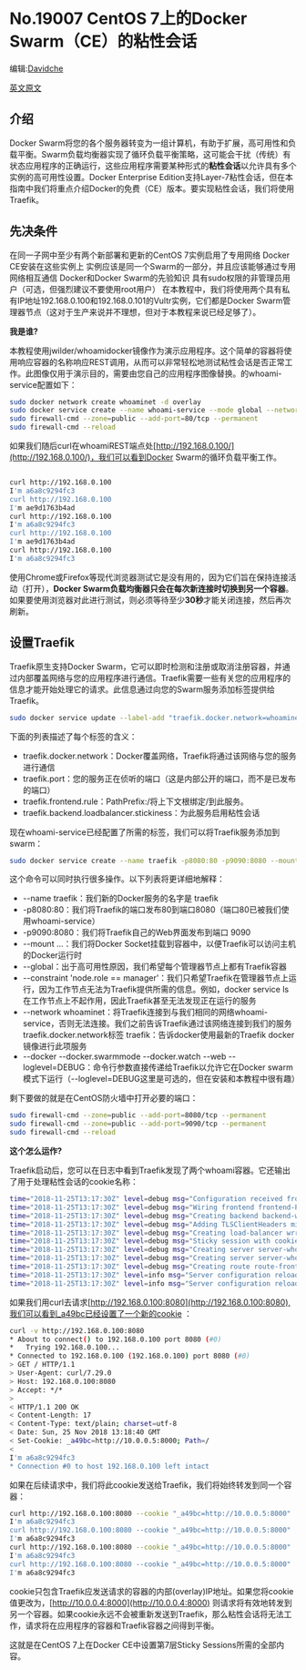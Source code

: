# No.19007 **CentOS 7上的Docker Swarm（CE）的粘性会话**

编辑:[Davidche](mail:davidche@outlook.com)

[英文原文](https://www.vultr.com/docs/sticky-session-with-docker-swarm-ce-on-centos-7)

## **介绍**

Docker Swarm将您的各个服务器转变为一组计算机，有助于扩展，高可用性和负载平衡。Swarm负载均衡器实现了循环负载平衡策略，这可能会干扰（传统）有状态应用程序的正确运行，这些应用程序需要某种形式的**粘性会话**以允许具有多个实例的高可用性设置。Docker Enterprise Edition支持Layer-7粘性会话，但在本指南中我们将重点介绍Docker的免费（CE）版本。要实现粘性会话，我们将使用Traefik。

## **先决条件**

在同一子网中至少有两个新部署和更新的CentOS 7实例启用了专用网络
Docker CE安装在这些实例上
实例应该是同一个Swarm的一部分，并且应该能够通过专用网络相互通信
Docker和Docker Swarm的先验知识
具有sudo权限的非管理员用户（可选，但强烈建议不要使用root用户）
在本教程中，我们将使用两个具有私有IP地址192.168.0.100和192.168.0.101的Vultr实例，它们都是Docker Swarm管理器节点（这对于生产来说并不理想，但对于本教程来说已经足够了）。

**我是谁?**

本教程使用jwilder/whoamidocker镜像作为演示应用程序。这个简单的容器将使用响应容器的名称响应REST调用，从而可以非常轻松地测试粘性会话是否正常工作。此图像仅用于演示目的，需要由您自己的应用程序图像替换。的whoami-service配置如下：

``` bash
sudo docker network create whoaminet -d overlay
sudo docker service create --name whoami-service --mode global --network whoaminet --publish "80:8000" jwilder/whoami
sudo firewall-cmd --zone=public --add-port=80/tcp --permanent
sudo firewall-cmd --reload
```

如果我们随后curl在whoamiREST端点处[http://192.168.0.100/](http://192.168.0.100/)，我们可以看到Docker Swarm的循环负载平衡工作。

``` bash

curl http://192.168.0.100
I'm a6a8c9294fc3
curl http://192.168.0.100
I'm ae9d1763b4ad
curl http://192.168.0.100
I'm a6a8c9294fc3
curl http://192.168.0.100
I'm ae9d1763b4ad
curl http://192.168.0.100
I'm a6a8c9294fc3
```

使用Chrome或Firefox等现代浏览器测试它是没有用的，因为它们旨在保持连接活动（打开），**Docker Swarm负载均衡器只会在每次新连接时切换到另一个容器**。如果要使用浏览器对此进行测试，则必须等待至少**30秒**才能关闭连接，然后再次刷新。

## **设置Traefik**

Traefik原生支持Docker Swarm，它可以即时检测和注册或取消注册容器，并通过内部覆盖网络与您的应用程序进行通信。Traefik需要一些有关您的应用程序的信息才能开始处理它的请求。此信息通过向您的Swarm服务添加标签提供给Traefik。

``` bash
sudo docker service update --label-add "traefik.docker.network=whoaminet" --label-add "traefik.port=8000" --label-add "traefik.frontend.rule=PathPrefix:/" --label-add "traefik.backend.loadbalancer.stickiness=true" whoami-service
```

下面的列表描述了每个标签的含义：

- traefik.docker.network：Docker覆盖网络，Traefik将通过该网络与您的服务进行通信
- traefik.port：您的服务正在侦听的端口（这是内部公开的端口，而不是已发布的端口）
- traefik.frontend.rule：PathPrefix:/将上下文根绑定/到此服务。
- traefik.backend.loadbalancer.stickiness：为此服务启用粘性会话

现在whoami-service已经配置了所需的标签，我们可以将Traefik服务添加到swarm：

``` bash
sudo docker service create --name traefik -p8080:80 -p9090:8080 --mount type=bind,source=/var/run/docker.sock,destination=/var/run/docker.sock --mode=global --constraint 'node.role == manager' --network whoaminet traefik --docker --docker.swarmmode --docker.watch --web --loglevel=DEBUG
```

这个命令可以同时执行很多操作。以下列表将更详细地解释：

- --name traefik：我们新的Docker服务的名字是 traefik
- -p8080:80：我们将Traefik的端口发布80到端口8080（端口80已被我们使用whoami-service）
- -p9090:8080：我们将Traefik自己的Web界面发布到端口 9090
- --mount ...：我们将Docker Socket挂载到容器中，以便Traefik可以访问主机的Docker运行时
- --global：出于高可用性原因，我们希望每个管理器节点上都有Traefik容器
- --constraint 'node.role == manager'：我们只希望Traefik在管理器节点上运行，因为工作节点无法为Traefik提供所需的信息。例如，docker service ls在工作节点上不起作用，因此Traefik甚至无法发现正在运行的服务
- --network whoaminet：将Traefik连接到与我们相同的网络whoami-service，否则无法连接。我们之前告诉Traefik通过该网络连接到我们的服务traefik.docker.network标签
traefik：告诉docker使用最新的Traefik docker镜像进行此项服务
- --docker --docker.swarmmode --docker.watch --web --loglevel=DEBUG：命令行参数直接传递给Traefik以允许它在Docker swarm模式下运行（--loglevel=DEBUG这里是可选的，但在安装和本教程中很有趣）

剩下要做的就是在CentOS防火墙中打开必要的端口：

``` bash
sudo firewall-cmd --zone=public --add-port=8080/tcp --permanent
sudo firewall-cmd --zone=public --add-port=9090/tcp --permanent
sudo firewall-cmd --reload
```

**这个怎么运作?**

Traefik启动后，您可以在日志中看到Traefik发现了两个whoami容器。它还输出了用于处理粘性会话的cookie名称：

``` bash
time="2018-11-25T13:17:30Z" level=debug msg="Configuration received from provider docker: {\"backends\":{\"backend-whoami-service\":{\"servers\":{\"server-whoami-service-1-a179b2e38a607b1127e5537c2e614b05\":{\"url\":\"http://10.0.0.5:8000\",\"weight\":1},\"server-whoami-service-2-df8a622478a5a709fcb23c50e689b5b6\":{\"url\":\"http://10.0.0.4:8000\",\"weight\":1}},\"loadBalancer\":{\"method\":\"wrr\",\"stickiness\":{}}}},\"frontends\":{\"frontend-PathPrefix-0\":{\"entryPoints\":[\"http\"],\"backend\":\"backend-whoami-service\",\"routes\":{\"route-frontend-PathPrefix-0\":{\"rule\":\"PathPrefix:/\"}},\"passHostHeader\":true,\"priority\":0,\"basicAuth\":null}}}"
time="2018-11-25T13:17:30Z" level=debug msg="Wiring frontend frontend-PathPrefix-0 to entryPoint http"
time="2018-11-25T13:17:30Z" level=debug msg="Creating backend backend-whoami-service"
time="2018-11-25T13:17:30Z" level=debug msg="Adding TLSClientHeaders middleware for frontend frontend-PathPrefix-0"
time="2018-11-25T13:17:30Z" level=debug msg="Creating load-balancer wrr"
time="2018-11-25T13:17:30Z" level=debug msg="Sticky session with cookie _a49bc"
time="2018-11-25T13:17:30Z" level=debug msg="Creating server server-whoami-service-1-a179b2e38a607b1127e5537c2e614b05 at http://10.0.0.5:8000 with weight 1"
time="2018-11-25T13:17:30Z" level=debug msg="Creating server server-whoami-service-2-df8a622478a5a709fcb23c50e689b5b6 at http://10.0.0.4:8000 with weight 1"
time="2018-11-25T13:17:30Z" level=debug msg="Creating route route-frontend-PathPrefix-0 PathPrefix:/"
time="2018-11-25T13:17:30Z" level=info msg="Server configuration reloaded on :80"
time="2018-11-25T13:17:30Z" level=info msg="Server configuration reloaded on :8080"
```

如果我们用curl去请求[http://192.168.0.100:8080](http://192.168.0.100:8080),我们可以看到_a49bc已经设置了一个新的cookie ：

``` bash
curl -v http://192.168.0.100:8080
* About to connect() to 192.168.0.100 port 8080 (#0)
*   Trying 192.168.0.100...
* Connected to 192.168.0.100 (192.168.0.100) port 8080 (#0)
> GET / HTTP/1.1
> User-Agent: curl/7.29.0
> Host: 192.168.0.100:8080
> Accept: */*
>
< HTTP/1.1 200 OK
< Content-Length: 17
< Content-Type: text/plain; charset=utf-8
< Date: Sun, 25 Nov 2018 13:18:40 GMT
< Set-Cookie: _a49bc=http://10.0.0.5:8000; Path=/
<
I'm a6a8c9294fc3
* Connection #0 to host 192.168.0.100 left intact
```

如果在后续请求中，我们将此cookie发送给Traefik，我们将始终转发到同一个容器：

``` bash
curl http://192.168.0.100:8080 --cookie "_a49bc=http://10.0.0.5:8000"
I'm a6a8c9294fc3
curl http://192.168.0.100:8080 --cookie "_a49bc=http://10.0.0.5:8000"
I'm a6a8c9294fc3
curl http://192.168.0.100:8080 --cookie "_a49bc=http://10.0.0.5:8000"
I'm a6a8c9294fc3
curl http://192.168.0.100:8080 --cookie "_a49bc=http://10.0.0.5:8000"
I'm a6a8c9294fc3
```

cookie只包含Traefik应发送请求的容器的内部(overlay)IP地址。如果您将cookie值更改为，[http://10.0.0.4:8000](http://10.0.0.4:8000) 则请求将有效地转发到另一个容器。如果cookie永远不会被重新发送到Traefik，那么粘性会话将无法工作，请求将在应用程序的容器和Traefik容器之间得到平衡。

这就是在CentOS 7上在Docker CE中设置第7层Sticky Sessions所需的全部内容。



